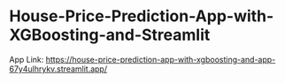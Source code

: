 # House-Price-Prediction-App-with-XGBoosting-and-Streamlit
App Link: https://house-price-prediction-app-with-xgboosting-and-app-67y4ulhrykv.streamlit.app/
